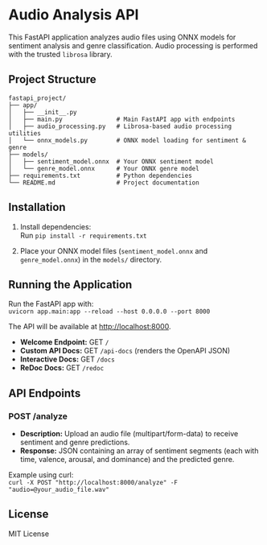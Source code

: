 # Audio Analysis API

This FastAPI application analyzes audio files using ONNX models for sentiment analysis and genre classification. Audio processing is performed with the trusted `librosa` library.

## Project Structure

```
fastapi_project/  
├── app/  
│   ├── __init__.py  
│   ├── main.py               # Main FastAPI app with endpoints  
│   ├── audio_processing.py   # Librosa-based audio processing utilities  
│   └── onnx_models.py        # ONNX model loading for sentiment & genre  
├── models/  
│   ├── sentiment_model.onnx  # Your ONNX sentiment model  
│   └── genre_model.onnx      # Your ONNX genre model  
├── requirements.txt          # Python dependencies  
└── README.md                 # Project documentation
```
## Installation

1. Install dependencies:  
   Run `pip install -r requirements.txt`

2. Place your ONNX model files (`sentiment_model.onnx` and `genre_model.onnx`) in the `models/` directory.

## Running the Application

Run the FastAPI app with:  
   `uvicorn app.main:app --reload --host 0.0.0.0 --port 8000`

The API will be available at [http://localhost:8000](http://localhost:8000).

- **Welcome Endpoint:** GET `/`
- **Custom API Docs:** GET `/api-docs` (renders the OpenAPI JSON)
- **Interactive Docs:** GET `/docs`
- **ReDoc Docs:** GET `/redoc`

## API Endpoints

### POST /analyze

- **Description:** Upload an audio file (multipart/form-data) to receive sentiment and genre predictions.
- **Response:** JSON containing an array of sentiment segments (each with time, valence, arousal, and dominance) and the predicted genre.

Example using curl:  
   `curl -X POST "http://localhost:8000/analyze" -F "audio=@your_audio_file.wav"`

## License

MIT License
